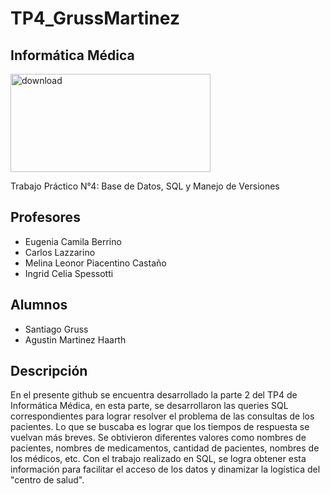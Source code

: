 # TP4_GrussMartinez
## Informática Médica
<img width="320" height="157" alt="download" src="https://github.com/user-attachments/assets/fb6645c1-1a1b-4fe0-bfec-efe8b1d9cab2" />

Trabajo Práctico N°4: Base de Datos, SQL y Manejo de Versiones

## Profesores
- Eugenia Camila Berrino
- Carlos Lazzarino
- Melina Leonor Piacentino Castaño
- Ingrid Celia Spessotti
## Alumnos
- Santiago Gruss
- Agustin Martinez Haarth
## Descripción
  En el presente github se encuentra desarrollado la parte 2 del TP4 de Informática Médica, en esta parte, se desarrollaron las queries SQL correspondientes para lograr resolver el problema de las consultas de los pacientes. Lo que se buscaba es lograr que los tiempos de respuesta se vuelvan más breves. Se obtivieron diferentes valores como nombres de pacientes, nombres de medicamentos, cantidad de pacientes, nombres de los médicos, etc. Con el trabajo realizado en SQL, se logra obtener esta información para facilitar el acceso de los datos y dinamizar la logística del "centro de salud".
